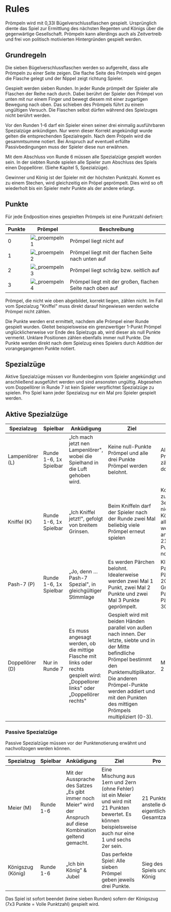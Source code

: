 # Rules

Prömpeln wird mit 0,33l Bügelverschlussflaschen gespielt.
Ursprünglich diente das Spiel zur Ermittlung des nächsten Regenten und Königs über die gegenwärtige Gesellschaft.
Prömpeln kann allerdings auch als Zeitvertreib und frei von politisch motivierten Hintergründen gespielt werden.

## Grundregeln

Die sieben Bügelverschlussflaschen werden so aufgereiht, dass alle Prömpeln zu einer Seite zeigen.
Die flache Seite des Prömpels wird gegen die Flasche gelegt und der Nippel zeigt richtung Spieler.

Gespielt werden sieben Runden. In jeder Runde prömpelt der Spieler alle Flaschen der Reihe nach durch.
Dabei berührt der Spieler den Prömpel von unten mit nur einem Finger und bewegt diesem mit einer zugartigen Bewegung nach oben.
Das schieben des Prömpels führt zu einem ungültigen Versuch. Die Flaschen selbst dürfen während des Spielzuges nicht berührt werden.

Vor den Runden 1-6 darf ein Spieler einen seiner drei einmalig ausführbaren Spezialzüge ankündigen.
Nur wenn dieser Korrekt angekündigt wurde gelten die entsprechenden Spezialregeln.
Nach dem Pröpeln wird die gesammtsumme notiert.
Bei Anspruch auf eventuell erfüllte Passivbedingungen muss der Spieler diese nun erwähnen.

Mit dem Abschluss von Runde 6 müssen alle Spezialzüge gespielt worden sein.
In der siebten Runde spielen alle Spieler zum Abschluss des Spiels einen Doppellörer. (Siehe Kapitel 5, Spezialzüge).

Gewinner und König ist der Spieler mit der höchsten Punktzahl.
Kommt es zu einem Stechen, wird gleichzeitig ein Pröpel geprömpelt.
Dies wird so oft wiederholt bis ein Spieler mehr Punkte als der andere erlangt.

## Punkte

Für jede Endposition eines gespielten Prömpels ist eine Punktzahl definiert:

| Punkte   | Prömpel                         | Beschreibung                                              |
|----------|---------------------------------|-----------------------------------------------------------|
| 0 | ![_proempeln1](_proempeln1.png) | Prömpel liegt nicht auf                                   |
| 1 | ![_proempeln2](_proempeln2.png) | Prömpel liegt mit der flachen Seite nach unten auf        |
| 2 | ![_proempeln3](_proempeln3.png) | Prömpel liegt schräg bzw. seitlich auf                    |
| 3 | ![_proempeln4](_proempeln4.png) | Prömpel liegt mit der großen, flachen Seite nach oben auf |

Prömpel, die nicht wie oben abgebildet, korrekt liegen, zählen nicht.
Im Fall vom Spezialzug "Kniffel" muss direkt darauf hingewiesen werden welche Prömpel nicht zählen.

Die Punkte werden erst ermittelt, nachdem alle Prömpel einer Runde gespielt wurden.
Gleitet beispielsweise ein grenzwertiger 1-Punkt Prömpel unglücklicherweise vor Ende des Spielzugs ab, wird dieser als null Punkte vermerkt.
Unklare Positionen zählen ebenfalls immer null Punkte.
Die Punkte werden direkt nach dem Spielzug eines Spielers durch Addition der vorangegangenen Punkte notiert.

## Spezialzüge

Aktive Spezialzüge müssen vor Rundenbeginn vom Spieler angekündigt und anschließend ausgeführt werden und sind ansonsten ungültig.
Abgesehen vom Doppellörer in Runde 7 ist kein Spieler verpflichtet Spezialzüge zu spielen.
Pro Spiel kann jeder Spezialzug nur ein Mal pro Spieler gespielt werden.

## Aktive Spezialzüge

| Spezialzug      | Spielbar               | Anküdigung                                                                                                                         | Ziel                                                                                                                                                                                                                                                              | Pro                                                                                                    | Con                             |
|-----------------|------------------------|------------------------------------------------------------------------------------------------------------------------------------|-------------------------------------------------------------------------------------------------------------------------------------------------------------------------------------------------------------------------------------------------------------------|--------------------------------------------------------------------------------------------------------|---------------------------------|
| Lampenlörer (L) | Runde 1-6, 1x Spielbar | „Ich mach jetzt nen Lampenlörer", wobei die Spielhand in die Luft gehoben wird.                                                    | Keine null-Punkte Prömpel und alle drei Punkte Prömpel werden belohnt.                                                                                                                                                                                            | Alle 3er Prömpel zählen doppelt                                                                        | Alle 0er Prömpel zählen minus 3 |
| Kniffel (K)     | Runde 1-6, 1x Spielbar | „Ich Kniffel jetzt!", gefolgt von breitem Grinsen.                                                                                 | Beim Kniffeln darf der Spieler nach der Runde zwei Mal beliebig viele Prömpel erneut spielen                                                                                                                                                                      | Kommt es zu sieben 3ern gilt nicht der Königszug; allerdings werden anstelle von 21, 30 Punkte notiert | N/A, alle Punkte zählen         |
| Pash-7 (P)      | Runde 1-6, 1x Spielbar | „Jo, denn … Pash-7 Spezial", in gleichgültiger Stimmlage                                                                           | Es werden Pärchen belohnt. Idealerweise werden zwei Mal 1 Punkt, zwei Mal 2 Punkte und zwei Mal 3 Punkte geprömpelt.                                                                                                                                                                                               | Kleiner Pasch: 2 Pärchen = 20 Punkte; Großer Pasch: 3 Pärchen = 30 Punkte      | N/A, alle Punkte zählen         |
| Doppellörer (D) | Nur in Runde 7         | Es muss angesagt werden, ob die mittige Flasche mit links oder rechts gespielt wird: „Doppellorer links" oder „Doppellörer rechts" | Gespielt wird mit beiden Händen parallel von außen nach innen. Der letzte, siebte und in der Mitte befindliche Prömpel bestimmt den Punktemultiplikator. Die anderen Prömpel-Punkte werden addiert und mit den Punkten des mittigen Prömpels multipliziert (0-3). | Mulitplikator 2 bzw 3                                                                                  | Mulitplikator 0 macht diese Runde Punktelos          |

### Passive Spezialzüge

Passive Spezialzüge müssen vor der Punktenotierung erwähnt und nachvollzogen werden können.

| Spezialzug        | Spielbar  | Anküdigung                                                                                                        | Ziel                                                                                                                                                       | Pro                                             |
|-------------------|-----------|-------------------------------------------------------------------------------------------------------------------|------------------------------------------------------------------------------------------------------------------------------------------------------------|-------------------------------------------------|
| Meier  (M)        | Runde 1-6 | Mit der Aussprache des Satzes „Es gibt immer noch Meier" wird der Anspruch auf diese Kombination geltend gemacht. | Eine Mischung aus 1ern und 2ern (ohne Fehler) ist ein Meier und wird mit 21 Punkten bewertet. Es können beispielsweise auch nur eine 1 und sechs 2er sein. | 21 Punkte anstelle der eigentlichen Gesamtzahl. |
| Königszug (König) | Runde 1-6 | „Ich bin König" & Jubel                                                                                           | Das perfekte Spiel: Alle sieben Prömpel geben jeweils drei Punkte.                                                                                         | Sieg des Spiels und König                       |

Das Spiel ist sofort beendet (keine sieben Runden) sofern der Königszug (7x3 Punkte = Volle Punktzahl) gespielt wird.
